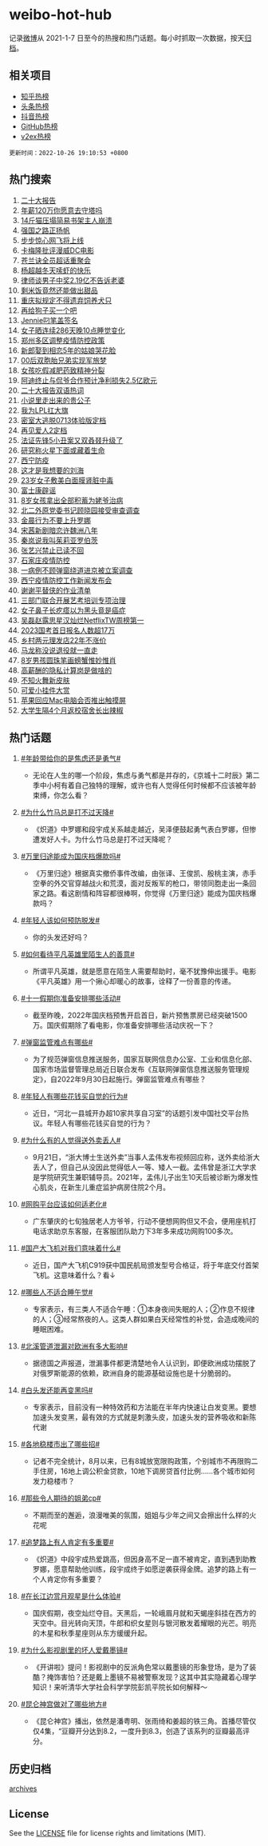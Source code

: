 # weibo-hot-hub

记录[微博](https://www.weibo.com)从 2021-1-7 日至今的热搜和热门话题。每小时抓取一次数据，按天[归档](archives)。

## 相关项目

- [知乎热榜](https://github.com/lonnyzhang423/zhihu-hot-hub)
- [头条热榜](https://github.com/lonnyzhang423/toutiao-hot-hub)
- [抖音热榜](https://github.com/lonnyzhang423/douyin-hot-hub)
- [GitHub热榜](https://github.com/lonnyzhang423/github-hot-hub)
- [v2ex热榜](https://github.com/lonnyzhang423/v2ex-hot-hub)


`更新时间：2022-10-26 19:10:53 +0800`

## 热门搜索

1. [二十大报告](https://m.weibo.cn/search?containerid=100103type%3D1%26t%3D10%26q%3D%23%E4%BA%8C%E5%8D%81%E5%A4%A7%E6%8A%A5%E5%91%8A%23&stream_entry_id=51&isnewpage=1&extparam=seat%3D1%26pos%3D0%26cate%3D10103%26filter_type%3Drealtimehot%26dgr%3D0%26c_type%3D51%26display_time%3D1666782652%26pre_seqid%3D166678233778601471025&luicode=10000011&lfid=106003type%253D25%2526t%253D3%2526disable_hot%253D1%2526filter_type%253Drealtimehot)
1. [年薪120万你愿意去守塔吗](https://m.weibo.cn/search?containerid=100103type%3D1%26t%3D10%26q%3D%23%E5%B9%B4%E8%96%AA120%E4%B8%87%E4%BD%A0%E6%84%BF%E6%84%8F%E5%8E%BB%E5%AE%88%E5%A1%94%E5%90%97%23&stream_entry_id=31&isnewpage=1&extparam=seat%3D1%26realpos%3D1%26lcate%3D5001%26c_type%3D31%26q%3D%2523%25E5%25B9%25B4%25E8%2596%25AA120%25E4%25B8%2587%25E4%25BD%25A0%25E6%2584%25BF%25E6%2584%258F%25E5%258E%25BB%25E5%25AE%2588%25E5%25A1%2594%25E5%2590%2597%2523%26pos%3D0%26cate%3D0%26filter_type%3Drealtimehot%26flag%3D16%26band_rank%3D1%26dgr%3D0%26display_time%3D1666782652%26pre_seqid%3D166678233778601471025&luicode=10000011&lfid=106003type%253D25%2526t%253D3%2526disable_hot%253D1%2526filter_type%253Drealtimehot)
1. [14斤猫压塌简易书架主人崩溃](https://m.weibo.cn/search?containerid=100103type%3D1%26t%3D10%26q%3D%2314%E6%96%A4%E7%8C%AB%E5%8E%8B%E5%A1%8C%E7%AE%80%E6%98%93%E4%B9%A6%E6%9E%B6%E4%B8%BB%E4%BA%BA%E5%B4%A9%E6%BA%83%23&stream_entry_id=31&isnewpage=1&extparam=seat%3D1%26realpos%3D2%26lcate%3D5001%26c_type%3D31%26q%3D%252314%25E6%2596%25A4%25E7%258C%25AB%25E5%258E%258B%25E5%25A1%258C%25E7%25AE%2580%25E6%2598%2593%25E4%25B9%25A6%25E6%259E%25B6%25E4%25B8%25BB%25E4%25BA%25BA%25E5%25B4%25A9%25E6%25BA%2583%2523%26pos%3D1%26cate%3D0%26filter_type%3Drealtimehot%26flag%3D0%26band_rank%3D2%26dgr%3D0%26display_time%3D1666782652%26pre_seqid%3D166678233778601471025&luicode=10000011&lfid=106003type%253D25%2526t%253D3%2526disable_hot%253D1%2526filter_type%253Drealtimehot)
1. [强国之路正扬帆](https://m.weibo.cn/search?containerid=100103type%3D1%26t%3D10%26q%3D%23%E5%BC%BA%E5%9B%BD%E4%B9%8B%E8%B7%AF%E6%AD%A3%E6%89%AC%E5%B8%86%23&stream_entry_id=31&isnewpage=1&extparam=seat%3D1%26realpos%3D3%26lcate%3D5001%26c_type%3D31%26q%3D%2523%25E5%25BC%25BA%25E5%259B%25BD%25E4%25B9%258B%25E8%25B7%25AF%25E6%25AD%25A3%25E6%2589%25AC%25E5%25B8%2586%2523%26pos%3D2%26cate%3D0%26filter_type%3Drealtimehot%26flag%3D1%26band_rank%3D3%26dgr%3D0%26display_time%3D1666782652%26pre_seqid%3D166678233778601471025&luicode=10000011&lfid=106003type%253D25%2526t%253D3%2526disable_hot%253D1%2526filter_type%253Drealtimehot)
1. [步步惊心网飞将上线](https://m.weibo.cn/search?containerid=100103type%3D1%26t%3D10%26q%3D%23%E6%AD%A5%E6%AD%A5%E6%83%8A%E5%BF%83%E7%BD%91%E9%A3%9E%E5%B0%86%E4%B8%8A%E7%BA%BF%23&stream_entry_id=31&isnewpage=1&extparam=seat%3D1%26realpos%3D4%26lcate%3D5001%26c_type%3D31%26q%3D%2523%25E6%25AD%25A5%25E6%25AD%25A5%25E6%2583%258A%25E5%25BF%2583%25E7%25BD%2591%25E9%25A3%259E%25E5%25B0%2586%25E4%25B8%258A%25E7%25BA%25BF%2523%26pos%3D3%26cate%3D0%26filter_type%3Drealtimehot%26flag%3D1%26band_rank%3D4%26dgr%3D0%26display_time%3D1666782652%26pre_seqid%3D166678233778601471025&luicode=10000011&lfid=106003type%253D25%2526t%253D3%2526disable_hot%253D1%2526filter_type%253Drealtimehot)
1. [卡梅隆批评漫威DC电影](https://m.weibo.cn/search?containerid=100103type%3D1%26t%3D10%26q%3D%23%E5%8D%A1%E6%A2%85%E9%9A%86%E6%89%B9%E8%AF%84%E6%BC%AB%E5%A8%81DC%E7%94%B5%E5%BD%B1%23&stream_entry_id=31&isnewpage=1&extparam=seat%3D1%26realpos%3D5%26lcate%3D5001%26c_type%3D31%26q%3D%2523%25E5%258D%25A1%25E6%25A2%2585%25E9%259A%2586%25E6%2589%25B9%25E8%25AF%2584%25E6%25BC%25AB%25E5%25A8%2581DC%25E7%2594%25B5%25E5%25BD%25B1%2523%26pos%3D4%26cate%3D0%26filter_type%3Drealtimehot%26flag%3D1%26band_rank%3D5%26dgr%3D0%26display_time%3D1666782652%26pre_seqid%3D166678233778601471025&luicode=10000011&lfid=106003type%253D25%2526t%253D3%2526disable_hot%253D1%2526filter_type%253Drealtimehot)
1. [苍兰诀全员超话重聚会](https://m.weibo.cn/search?containerid=100103type%3D1%26t%3D10%26q%3D%23%E8%8B%8D%E5%85%B0%E8%AF%80%E5%85%A8%E5%91%98%E8%B6%85%E8%AF%9D%E9%87%8D%E8%81%9A%E4%BC%9A%23&stream_entry_id=31&isnewpage=1&extparam=seat%3D1%26realpos%3D6%26lcate%3D5001%26c_type%3D31%26q%3D%2523%25E8%258B%258D%25E5%2585%25B0%25E8%25AF%2580%25E5%2585%25A8%25E5%2591%2598%25E8%25B6%2585%25E8%25AF%259D%25E9%2587%258D%25E8%2581%259A%25E4%25BC%259A%2523%26pos%3D5%26cate%3D0%26filter_type%3Drealtimehot%26flag%3D1%26band_rank%3D6%26dgr%3D0%26display_time%3D1666782652%26pre_seqid%3D166678233778601471025&luicode=10000011&lfid=106003type%253D25%2526t%253D3%2526disable_hot%253D1%2526filter_type%253Drealtimehot)
1. [杨超越冬天嗦虾的快乐](https://m.weibo.cn/search?containerid=100103type%3D1%26t%3D10%26q%3D%23%E6%9D%A8%E8%B6%85%E8%B6%8A%E5%86%AC%E5%A4%A9%E5%97%A6%E8%99%BE%E7%9A%84%E5%BF%AB%E4%B9%90%23&stream_entry_id=31&isnewpage=1&extparam=seat%3D1%26dgr%3D0%26lcate%3D5001%26c_type%3D31%26q%3D%2523%25E6%259D%25A8%25E8%25B6%2585%25E8%25B6%258A%25E5%2586%25AC%25E5%25A4%25A9%25E5%2597%25A6%25E8%2599%25BE%25E7%259A%2584%25E5%25BF%25AB%25E4%25B9%2590%2523%26pos%3D6%26cate%3D0%26filter_type%3Drealtimehot%26adid%3D169069%26band_rank%3D7%26topic_ad%3D1%26display_time%3D1666782652%26pre_seqid%3D166678233778601471025&luicode=10000011&lfid=106003type%253D25%2526t%253D3%2526disable_hot%253D1%2526filter_type%253Drealtimehot)
1. [律师谈男子中奖2.19亿不告诉老婆](https://m.weibo.cn/search?containerid=100103type%3D1%26t%3D10%26q%3D%23%E5%BE%8B%E5%B8%88%E8%B0%88%E7%94%B7%E5%AD%90%E4%B8%AD%E5%A5%962.19%E4%BA%BF%E4%B8%8D%E5%91%8A%E8%AF%89%E8%80%81%E5%A9%86%23&stream_entry_id=31&isnewpage=1&extparam=seat%3D1%26realpos%3D7%26lcate%3D5001%26c_type%3D31%26q%3D%2523%25E5%25BE%258B%25E5%25B8%2588%25E8%25B0%2588%25E7%2594%25B7%25E5%25AD%2590%25E4%25B8%25AD%25E5%25A5%25962.19%25E4%25BA%25BF%25E4%25B8%258D%25E5%2591%258A%25E8%25AF%2589%25E8%2580%2581%25E5%25A9%2586%2523%26pos%3D7%26cate%3D0%26filter_type%3Drealtimehot%26flag%3D0%26band_rank%3D7%26dgr%3D0%26display_time%3D1666782652%26pre_seqid%3D166678233778601471025&luicode=10000011&lfid=106003type%253D25%2526t%253D3%2526disable_hot%253D1%2526filter_type%253Drealtimehot)
1. [剩米饭竟然还能做出甜品](https://m.weibo.cn/search?containerid=100103type%3D1%26t%3D10%26q%3D%23%E5%89%A9%E7%B1%B3%E9%A5%AD%E7%AB%9F%E7%84%B6%E8%BF%98%E8%83%BD%E5%81%9A%E5%87%BA%E7%94%9C%E5%93%81%23&stream_entry_id=31&isnewpage=1&extparam=seat%3D1%26realpos%3D8%26lcate%3D5001%26c_type%3D31%26q%3D%2523%25E5%2589%25A9%25E7%25B1%25B3%25E9%25A5%25AD%25E7%25AB%259F%25E7%2584%25B6%25E8%25BF%2598%25E8%2583%25BD%25E5%2581%259A%25E5%2587%25BA%25E7%2594%259C%25E5%2593%2581%2523%26pos%3D8%26cate%3D0%26filter_type%3Drealtimehot%26flag%3D0%26band_rank%3D8%26dgr%3D0%26display_time%3D1666782652%26pre_seqid%3D166678233778601471025&luicode=10000011&lfid=106003type%253D25%2526t%253D3%2526disable_hot%253D1%2526filter_type%253Drealtimehot)
1. [重庆拟规定不得遗弃饲养犬只](https://m.weibo.cn/search?containerid=100103type%3D1%26t%3D10%26q%3D%23%E9%87%8D%E5%BA%86%E6%8B%9F%E8%A7%84%E5%AE%9A%E4%B8%8D%E5%BE%97%E9%81%97%E5%BC%83%E9%A5%B2%E5%85%BB%E7%8A%AC%E5%8F%AA%23&stream_entry_id=31&isnewpage=1&extparam=seat%3D1%26realpos%3D9%26lcate%3D5001%26c_type%3D31%26q%3D%2523%25E9%2587%258D%25E5%25BA%2586%25E6%258B%259F%25E8%25A7%2584%25E5%25AE%259A%25E4%25B8%258D%25E5%25BE%2597%25E9%2581%2597%25E5%25BC%2583%25E9%25A5%25B2%25E5%2585%25BB%25E7%258A%25AC%25E5%258F%25AA%2523%26pos%3D9%26cate%3D0%26filter_type%3Drealtimehot%26flag%3D0%26band_rank%3D9%26dgr%3D0%26display_time%3D1666782652%26pre_seqid%3D166678233778601471025&luicode=10000011&lfid=106003type%253D25%2526t%253D3%2526disable_hot%253D1%2526filter_type%253Drealtimehot)
1. [再给狗子买一个吧](https://m.weibo.cn/search?containerid=100103type%3D1%26t%3D10%26q%3D%23%E5%86%8D%E7%BB%99%E7%8B%97%E5%AD%90%E4%B9%B0%E4%B8%80%E4%B8%AA%E5%90%A7%23&stream_entry_id=31&isnewpage=1&extparam=seat%3D1%26realpos%3D10%26lcate%3D5001%26c_type%3D31%26q%3D%2523%25E5%2586%258D%25E7%25BB%2599%25E7%258B%2597%25E5%25AD%2590%25E4%25B9%25B0%25E4%25B8%2580%25E4%25B8%25AA%25E5%2590%25A7%2523%26pos%3D10%26cate%3D0%26filter_type%3Drealtimehot%26flag%3D1%26band_rank%3D10%26dgr%3D0%26display_time%3D1666782652%26pre_seqid%3D166678233778601471025&luicode=10000011&lfid=106003type%253D25%2526t%253D3%2526disable_hot%253D1%2526filter_type%253Drealtimehot)
1. [Jennie叼笔盖签名](https://m.weibo.cn/search?containerid=100103type%3D1%26t%3D10%26q%3D%23Jennie%E5%8F%BC%E7%AC%94%E7%9B%96%E7%AD%BE%E5%90%8D%23&stream_entry_id=31&isnewpage=1&extparam=seat%3D1%26realpos%3D11%26lcate%3D5001%26c_type%3D31%26q%3D%2523Jennie%25E5%258F%25BC%25E7%25AC%2594%25E7%259B%2596%25E7%25AD%25BE%25E5%2590%258D%2523%26pos%3D11%26cate%3D0%26filter_type%3Drealtimehot%26flag%3D1%26band_rank%3D11%26dgr%3D0%26display_time%3D1666782652%26pre_seqid%3D166678233778601471025&luicode=10000011&lfid=106003type%253D25%2526t%253D3%2526disable_hot%253D1%2526filter_type%253Drealtimehot)
1. [女子晒连续286天晚10点睡觉变化](https://m.weibo.cn/search?containerid=100103type%3D1%26t%3D10%26q%3D%23%E5%A5%B3%E5%AD%90%E6%99%92%E8%BF%9E%E7%BB%AD286%E5%A4%A9%E6%99%9A10%E7%82%B9%E7%9D%A1%E8%A7%89%E5%8F%98%E5%8C%96%23&stream_entry_id=31&isnewpage=1&extparam=seat%3D1%26realpos%3D12%26lcate%3D5001%26c_type%3D31%26q%3D%2523%25E5%25A5%25B3%25E5%25AD%2590%25E6%2599%2592%25E8%25BF%259E%25E7%25BB%25AD286%25E5%25A4%25A9%25E6%2599%259A10%25E7%2582%25B9%25E7%259D%25A1%25E8%25A7%2589%25E5%258F%2598%25E5%258C%2596%2523%26pos%3D12%26cate%3D0%26filter_type%3Drealtimehot%26flag%3D1%26band_rank%3D12%26dgr%3D0%26display_time%3D1666782652%26pre_seqid%3D166678233778601471025&luicode=10000011&lfid=106003type%253D25%2526t%253D3%2526disable_hot%253D1%2526filter_type%253Drealtimehot)
1. [郑州多区调整疫情防控政策](https://m.weibo.cn/search?containerid=100103type%3D1%26t%3D10%26q%3D%23%E9%83%91%E5%B7%9E%E5%A4%9A%E5%8C%BA%E8%B0%83%E6%95%B4%E7%96%AB%E6%83%85%E9%98%B2%E6%8E%A7%E6%94%BF%E7%AD%96%23&stream_entry_id=31&isnewpage=1&extparam=seat%3D1%26realpos%3D13%26lcate%3D5001%26c_type%3D31%26q%3D%2523%25E9%2583%2591%25E5%25B7%259E%25E5%25A4%259A%25E5%258C%25BA%25E8%25B0%2583%25E6%2595%25B4%25E7%2596%25AB%25E6%2583%2585%25E9%2598%25B2%25E6%258E%25A7%25E6%2594%25BF%25E7%25AD%2596%2523%26pos%3D13%26cate%3D0%26filter_type%3Drealtimehot%26flag%3D1%26band_rank%3D13%26dgr%3D0%26display_time%3D1666782652%26pre_seqid%3D166678233778601471025&luicode=10000011&lfid=106003type%253D25%2526t%253D3%2526disable_hot%253D1%2526filter_type%253Drealtimehot)
1. [新郎娶到相恋5年的姑娘哭花脸](https://m.weibo.cn/search?containerid=100103type%3D1%26t%3D10%26q%3D%23%E6%96%B0%E9%83%8E%E5%A8%B6%E5%88%B0%E7%9B%B8%E6%81%8B5%E5%B9%B4%E7%9A%84%E5%A7%91%E5%A8%98%E5%93%AD%E8%8A%B1%E8%84%B8%23&stream_entry_id=31&isnewpage=1&extparam=seat%3D1%26realpos%3D14%26lcate%3D5001%26c_type%3D31%26q%3D%2523%25E6%2596%25B0%25E9%2583%258E%25E5%25A8%25B6%25E5%2588%25B0%25E7%259B%25B8%25E6%2581%258B5%25E5%25B9%25B4%25E7%259A%2584%25E5%25A7%2591%25E5%25A8%2598%25E5%2593%25AD%25E8%258A%25B1%25E8%2584%25B8%2523%26pos%3D14%26cate%3D0%26filter_type%3Drealtimehot%26flag%3D0%26band_rank%3D14%26dgr%3D0%26display_time%3D1666782652%26pre_seqid%3D166678233778601471025&luicode=10000011&lfid=106003type%253D25%2526t%253D3%2526disable_hot%253D1%2526filter_type%253Drealtimehot)
1. [00后双胞胎兄弟实现军旅梦](https://m.weibo.cn/search?containerid=100103type%3D1%26t%3D10%26q%3D%2300%E5%90%8E%E5%8F%8C%E8%83%9E%E8%83%8E%E5%85%84%E5%BC%9F%E5%AE%9E%E7%8E%B0%E5%86%9B%E6%97%85%E6%A2%A6%23&stream_entry_id=31&isnewpage=1&extparam=seat%3D1%26realpos%3D15%26lcate%3D5001%26c_type%3D31%26q%3D%252300%25E5%2590%258E%25E5%258F%258C%25E8%2583%259E%25E8%2583%258E%25E5%2585%2584%25E5%25BC%259F%25E5%25AE%259E%25E7%258E%25B0%25E5%2586%259B%25E6%2597%2585%25E6%25A2%25A6%2523%26pos%3D15%26cate%3D0%26filter_type%3Drealtimehot%26adid%3D169160%26flag%3D0%26band_rank%3D15%26dgr%3D0%26display_time%3D1666782652%26pre_seqid%3D166678233778601471025&luicode=10000011&lfid=106003type%253D25%2526t%253D3%2526disable_hot%253D1%2526filter_type%253Drealtimehot)
1. [女孩吃假减肥药致精神分裂](https://m.weibo.cn/search?containerid=100103type%3D1%26t%3D10%26q%3D%23%E5%A5%B3%E5%AD%A9%E5%90%83%E5%81%87%E5%87%8F%E8%82%A5%E8%8D%AF%E8%87%B4%E7%B2%BE%E7%A5%9E%E5%88%86%E8%A3%82%23&stream_entry_id=31&isnewpage=1&extparam=seat%3D1%26realpos%3D16%26lcate%3D5001%26c_type%3D31%26q%3D%2523%25E5%25A5%25B3%25E5%25AD%25A9%25E5%2590%2583%25E5%2581%2587%25E5%2587%258F%25E8%2582%25A5%25E8%258D%25AF%25E8%2587%25B4%25E7%25B2%25BE%25E7%25A5%259E%25E5%2588%2586%25E8%25A3%2582%2523%26pos%3D16%26cate%3D0%26filter_type%3Drealtimehot%26flag%3D0%26band_rank%3D16%26dgr%3D0%26display_time%3D1666782652%26pre_seqid%3D166678233778601471025&luicode=10000011&lfid=106003type%253D25%2526t%253D3%2526disable_hot%253D1%2526filter_type%253Drealtimehot)
1. [阿迪终止与侃爷合作预计净利损失2.5亿欧元](https://m.weibo.cn/search?containerid=100103type%3D1%26t%3D10%26q%3D%23%E9%98%BF%E8%BF%AA%E7%BB%88%E6%AD%A2%E4%B8%8E%E4%BE%83%E7%88%B7%E5%90%88%E4%BD%9C%E9%A2%84%E8%AE%A1%E5%87%80%E5%88%A9%E6%8D%9F%E5%A4%B12.5%E4%BA%BF%E6%AC%A7%E5%85%83%23&stream_entry_id=31&isnewpage=1&extparam=seat%3D1%26realpos%3D17%26lcate%3D5001%26c_type%3D31%26q%3D%2523%25E9%2598%25BF%25E8%25BF%25AA%25E7%25BB%2588%25E6%25AD%25A2%25E4%25B8%258E%25E4%25BE%2583%25E7%2588%25B7%25E5%2590%2588%25E4%25BD%259C%25E9%25A2%2584%25E8%25AE%25A1%25E5%2587%2580%25E5%2588%25A9%25E6%258D%259F%25E5%25A4%25B12.5%25E4%25BA%25BF%25E6%25AC%25A7%25E5%2585%2583%2523%26pos%3D17%26cate%3D0%26filter_type%3Drealtimehot%26flag%3D1%26band_rank%3D17%26dgr%3D0%26display_time%3D1666782652%26pre_seqid%3D166678233778601471025&luicode=10000011&lfid=106003type%253D25%2526t%253D3%2526disable_hot%253D1%2526filter_type%253Drealtimehot)
1. [二十大报告双语热词](https://m.weibo.cn/search?containerid=100103type%3D1%26t%3D10%26q%3D%23%E4%BA%8C%E5%8D%81%E5%A4%A7%E6%8A%A5%E5%91%8A%E5%8F%8C%E8%AF%AD%E7%83%AD%E8%AF%8D%23&stream_entry_id=31&isnewpage=1&extparam=seat%3D1%26realpos%3D18%26lcate%3D5001%26c_type%3D31%26q%3D%2523%25E4%25BA%258C%25E5%258D%2581%25E5%25A4%25A7%25E6%258A%25A5%25E5%2591%258A%25E5%258F%258C%25E8%25AF%25AD%25E7%2583%25AD%25E8%25AF%258D%2523%26pos%3D18%26cate%3D0%26filter_type%3Drealtimehot%26flag%3D0%26band_rank%3D18%26dgr%3D0%26display_time%3D1666782652%26pre_seqid%3D166678233778601471025&luicode=10000011&lfid=106003type%253D25%2526t%253D3%2526disable_hot%253D1%2526filter_type%253Drealtimehot)
1. [小说里走出来的贵公子](https://m.weibo.cn/search?containerid=100103type%3D1%26t%3D10%26q%3D%23%E5%B0%8F%E8%AF%B4%E9%87%8C%E8%B5%B0%E5%87%BA%E6%9D%A5%E7%9A%84%E8%B4%B5%E5%85%AC%E5%AD%90%23&stream_entry_id=31&isnewpage=1&extparam=seat%3D1%26realpos%3D19%26lcate%3D5001%26c_type%3D31%26q%3D%2523%25E5%25B0%258F%25E8%25AF%25B4%25E9%2587%258C%25E8%25B5%25B0%25E5%2587%25BA%25E6%259D%25A5%25E7%259A%2584%25E8%25B4%25B5%25E5%2585%25AC%25E5%25AD%2590%2523%26pos%3D19%26cate%3D0%26filter_type%3Drealtimehot%26flag%3D0%26band_rank%3D19%26dgr%3D0%26display_time%3D1666782652%26pre_seqid%3D166678233778601471025&luicode=10000011&lfid=106003type%253D25%2526t%253D3%2526disable_hot%253D1%2526filter_type%253Drealtimehot)
1. [我为LPL扛大旗](https://m.weibo.cn/search?containerid=100103type%3D1%26t%3D10%26q%3D%23%E6%88%91%E4%B8%BALPL%E6%89%9B%E5%A4%A7%E6%97%97%23&stream_entry_id=31&isnewpage=1&extparam=seat%3D1%26realpos%3D20%26lcate%3D5001%26c_type%3D31%26q%3D%2523%25E6%2588%2591%25E4%25B8%25BALPL%25E6%2589%259B%25E5%25A4%25A7%25E6%2597%2597%2523%26pos%3D20%26cate%3D0%26filter_type%3Drealtimehot%26flag%3D0%26band_rank%3D20%26dgr%3D0%26display_time%3D1666782652%26pre_seqid%3D166678233778601471025&luicode=10000011&lfid=106003type%253D25%2526t%253D3%2526disable_hot%253D1%2526filter_type%253Drealtimehot)
1. [密室大逃脱0713体验版定档](https://m.weibo.cn/search?containerid=100103type%3D1%26t%3D10%26q%3D%23%E5%AF%86%E5%AE%A4%E5%A4%A7%E9%80%83%E8%84%B10713%E4%BD%93%E9%AA%8C%E7%89%88%E5%AE%9A%E6%A1%A3%23&stream_entry_id=31&isnewpage=1&extparam=seat%3D1%26realpos%3D21%26lcate%3D5001%26c_type%3D31%26q%3D%2523%25E5%25AF%2586%25E5%25AE%25A4%25E5%25A4%25A7%25E9%2580%2583%25E8%2584%25B10713%25E4%25BD%2593%25E9%25AA%258C%25E7%2589%2588%25E5%25AE%259A%25E6%25A1%25A3%2523%26pos%3D21%26cate%3D0%26filter_type%3Drealtimehot%26flag%3D0%26band_rank%3D21%26dgr%3D0%26display_time%3D1666782652%26pre_seqid%3D166678233778601471025&luicode=10000011&lfid=106003type%253D25%2526t%253D3%2526disable_hot%253D1%2526filter_type%253Drealtimehot)
1. [再见爱人2定档](https://m.weibo.cn/search?containerid=100103type%3D1%26t%3D10%26q%3D%23%E5%86%8D%E8%A7%81%E7%88%B1%E4%BA%BA2%E5%AE%9A%E6%A1%A3%23&stream_entry_id=31&isnewpage=1&extparam=seat%3D1%26realpos%3D22%26lcate%3D5001%26c_type%3D31%26q%3D%2523%25E5%2586%258D%25E8%25A7%2581%25E7%2588%25B1%25E4%25BA%25BA2%25E5%25AE%259A%25E6%25A1%25A3%2523%26pos%3D22%26cate%3D0%26filter_type%3Drealtimehot%26flag%3D1%26band_rank%3D22%26dgr%3D0%26display_time%3D1666782652%26pre_seqid%3D166678233778601471025&luicode=10000011&lfid=106003type%253D25%2526t%253D3%2526disable_hot%253D1%2526filter_type%253Drealtimehot)
1. [法证先锋5小丑案又双叒叕升级了](https://m.weibo.cn/search?containerid=100103type%3D1%26t%3D10%26q%3D%23%E6%B3%95%E8%AF%81%E5%85%88%E9%94%8B5%E5%B0%8F%E4%B8%91%E6%A1%88%E5%8F%88%E5%8F%8C%E5%8F%92%E5%8F%95%E5%8D%87%E7%BA%A7%E4%BA%86%23&stream_entry_id=31&isnewpage=1&extparam=seat%3D1%26realpos%3D23%26lcate%3D5001%26c_type%3D31%26q%3D%2523%25E6%25B3%2595%25E8%25AF%2581%25E5%2585%2588%25E9%2594%258B5%25E5%25B0%258F%25E4%25B8%2591%25E6%25A1%2588%25E5%258F%2588%25E5%258F%258C%25E5%258F%2592%25E5%258F%2595%25E5%258D%2587%25E7%25BA%25A7%25E4%25BA%2586%2523%26pos%3D23%26cate%3D0%26filter_type%3Drealtimehot%26flag%3D0%26band_rank%3D23%26dgr%3D0%26display_time%3D1666782652%26pre_seqid%3D166678233778601471025&luicode=10000011&lfid=106003type%253D25%2526t%253D3%2526disable_hot%253D1%2526filter_type%253Drealtimehot)
1. [研究称火星下面或藏着生命](https://m.weibo.cn/search?containerid=100103type%3D1%26t%3D10%26q%3D%23%E7%A0%94%E7%A9%B6%E7%A7%B0%E7%81%AB%E6%98%9F%E4%B8%8B%E9%9D%A2%E6%88%96%E8%97%8F%E7%9D%80%E7%94%9F%E5%91%BD%23&stream_entry_id=31&isnewpage=1&extparam=seat%3D1%26realpos%3D24%26lcate%3D5001%26c_type%3D31%26q%3D%2523%25E7%25A0%2594%25E7%25A9%25B6%25E7%25A7%25B0%25E7%2581%25AB%25E6%2598%259F%25E4%25B8%258B%25E9%259D%25A2%25E6%2588%2596%25E8%2597%258F%25E7%259D%2580%25E7%2594%259F%25E5%2591%25BD%2523%26pos%3D24%26cate%3D0%26filter_type%3Drealtimehot%26flag%3D1%26band_rank%3D24%26dgr%3D0%26display_time%3D1666782652%26pre_seqid%3D166678233778601471025&luicode=10000011&lfid=106003type%253D25%2526t%253D3%2526disable_hot%253D1%2526filter_type%253Drealtimehot)
1. [西宁防疫](https://m.weibo.cn/search?containerid=100103type%3D1%26t%3D10%26q%3D%23%E8%A5%BF%E5%AE%81%E9%98%B2%E7%96%AB%23&stream_entry_id=31&isnewpage=1&extparam=seat%3D1%26realpos%3D25%26lcate%3D5001%26c_type%3D31%26q%3D%2523%25E8%25A5%25BF%25E5%25AE%2581%25E9%2598%25B2%25E7%2596%25AB%2523%26pos%3D25%26cate%3D0%26filter_type%3Drealtimehot%26flag%3D0%26band_rank%3D25%26dgr%3D0%26display_time%3D1666782652%26pre_seqid%3D166678233778601471025&luicode=10000011&lfid=106003type%253D25%2526t%253D3%2526disable_hot%253D1%2526filter_type%253Drealtimehot)
1. [这才是我想要的刘海](https://m.weibo.cn/search?containerid=100103type%3D1%26t%3D10%26q%3D%23%E8%BF%99%E6%89%8D%E6%98%AF%E6%88%91%E6%83%B3%E8%A6%81%E7%9A%84%E5%88%98%E6%B5%B7%23&stream_entry_id=31&isnewpage=1&extparam=seat%3D1%26realpos%3D26%26lcate%3D5001%26c_type%3D31%26q%3D%2523%25E8%25BF%2599%25E6%2589%258D%25E6%2598%25AF%25E6%2588%2591%25E6%2583%25B3%25E8%25A6%2581%25E7%259A%2584%25E5%2588%2598%25E6%25B5%25B7%2523%26pos%3D26%26cate%3D0%26filter_type%3Drealtimehot%26flag%3D0%26band_rank%3D26%26dgr%3D0%26display_time%3D1666782652%26pre_seqid%3D166678233778601471025&luicode=10000011&lfid=106003type%253D25%2526t%253D3%2526disable_hot%253D1%2526filter_type%253Drealtimehot)
1. [23岁女子敷美白面膜肾脏中毒](https://m.weibo.cn/search?containerid=100103type%3D1%26t%3D10%26q%3D%2323%E5%B2%81%E5%A5%B3%E5%AD%90%E6%95%B7%E7%BE%8E%E7%99%BD%E9%9D%A2%E8%86%9C%E8%82%BE%E8%84%8F%E4%B8%AD%E6%AF%92%23&stream_entry_id=31&isnewpage=1&extparam=seat%3D1%26realpos%3D27%26lcate%3D5001%26c_type%3D31%26q%3D%252323%25E5%25B2%2581%25E5%25A5%25B3%25E5%25AD%2590%25E6%2595%25B7%25E7%25BE%258E%25E7%2599%25BD%25E9%259D%25A2%25E8%2586%259C%25E8%2582%25BE%25E8%2584%258F%25E4%25B8%25AD%25E6%25AF%2592%2523%26pos%3D27%26cate%3D0%26filter_type%3Drealtimehot%26flag%3D0%26band_rank%3D27%26dgr%3D0%26display_time%3D1666782652%26pre_seqid%3D166678233778601471025&luicode=10000011&lfid=106003type%253D25%2526t%253D3%2526disable_hot%253D1%2526filter_type%253Drealtimehot)
1. [富士康辟谣](https://m.weibo.cn/search?containerid=100103type%3D1%26t%3D10%26q%3D%23%E5%AF%8C%E5%A3%AB%E5%BA%B7%E8%BE%9F%E8%B0%A3%23&stream_entry_id=31&isnewpage=1&extparam=seat%3D1%26realpos%3D28%26lcate%3D5001%26c_type%3D31%26q%3D%2523%25E5%25AF%258C%25E5%25A3%25AB%25E5%25BA%25B7%25E8%25BE%259F%25E8%25B0%25A3%2523%26pos%3D28%26cate%3D0%26filter_type%3Drealtimehot%26flag%3D0%26band_rank%3D28%26dgr%3D0%26display_time%3D1666782652%26pre_seqid%3D166678233778601471025&luicode=10000011&lfid=106003type%253D25%2526t%253D3%2526disable_hot%253D1%2526filter_type%253Drealtimehot)
1. [8岁女孩拿出全部积蓄为姥爷治病](https://m.weibo.cn/search?containerid=100103type%3D1%26t%3D10%26q%3D%238%E5%B2%81%E5%A5%B3%E5%AD%A9%E6%8B%BF%E5%87%BA%E5%85%A8%E9%83%A8%E7%A7%AF%E8%93%84%E4%B8%BA%E5%A7%A5%E7%88%B7%E6%B2%BB%E7%97%85%23&stream_entry_id=31&isnewpage=1&extparam=seat%3D1%26realpos%3D29%26lcate%3D5001%26c_type%3D31%26q%3D%25238%25E5%25B2%2581%25E5%25A5%25B3%25E5%25AD%25A9%25E6%258B%25BF%25E5%2587%25BA%25E5%2585%25A8%25E9%2583%25A8%25E7%25A7%25AF%25E8%2593%2584%25E4%25B8%25BA%25E5%25A7%25A5%25E7%2588%25B7%25E6%25B2%25BB%25E7%2597%2585%2523%26pos%3D29%26cate%3D0%26filter_type%3Drealtimehot%26flag%3D0%26band_rank%3D29%26dgr%3D0%26display_time%3D1666782652%26pre_seqid%3D166678233778601471025&luicode=10000011&lfid=106003type%253D25%2526t%253D3%2526disable_hot%253D1%2526filter_type%253Drealtimehot)
1. [北二外原党委书记顾晓园接受审查调查](https://m.weibo.cn/search?containerid=100103type%3D1%26t%3D10%26q%3D%23%E5%8C%97%E4%BA%8C%E5%A4%96%E5%8E%9F%E5%85%9A%E5%A7%94%E4%B9%A6%E8%AE%B0%E9%A1%BE%E6%99%93%E5%9B%AD%E6%8E%A5%E5%8F%97%E5%AE%A1%E6%9F%A5%E8%B0%83%E6%9F%A5%23&stream_entry_id=31&isnewpage=1&extparam=seat%3D1%26realpos%3D30%26lcate%3D5001%26c_type%3D31%26q%3D%2523%25E5%258C%2597%25E4%25BA%258C%25E5%25A4%2596%25E5%258E%259F%25E5%2585%259A%25E5%25A7%2594%25E4%25B9%25A6%25E8%25AE%25B0%25E9%25A1%25BE%25E6%2599%2593%25E5%259B%25AD%25E6%258E%25A5%25E5%258F%2597%25E5%25AE%25A1%25E6%259F%25A5%25E8%25B0%2583%25E6%259F%25A5%2523%26pos%3D30%26cate%3D0%26filter_type%3Drealtimehot%26flag%3D0%26band_rank%3D30%26dgr%3D0%26display_time%3D1666782652%26pre_seqid%3D166678233778601471025&luicode=10000011&lfid=106003type%253D25%2526t%253D3%2526disable_hot%253D1%2526filter_type%253Drealtimehot)
1. [金晨行为不要上升罗娜](https://m.weibo.cn/search?containerid=100103type%3D1%26t%3D10%26q%3D%23%E9%87%91%E6%99%A8%E8%A1%8C%E4%B8%BA%E4%B8%8D%E8%A6%81%E4%B8%8A%E5%8D%87%E7%BD%97%E5%A8%9C%23&stream_entry_id=31&isnewpage=1&extparam=seat%3D1%26realpos%3D31%26lcate%3D5001%26c_type%3D31%26q%3D%2523%25E9%2587%2591%25E6%2599%25A8%25E8%25A1%258C%25E4%25B8%25BA%25E4%25B8%258D%25E8%25A6%2581%25E4%25B8%258A%25E5%258D%2587%25E7%25BD%2597%25E5%25A8%259C%2523%26pos%3D31%26cate%3D0%26filter_type%3Drealtimehot%26flag%3D1%26band_rank%3D31%26dgr%3D0%26display_time%3D1666782652%26pre_seqid%3D166678233778601471025&luicode=10000011&lfid=106003type%253D25%2526t%253D3%2526disable_hot%253D1%2526filter_type%253Drealtimehot)
1. [宋茜新剧暗恋许魏洲八年](https://m.weibo.cn/search?containerid=100103type%3D1%26t%3D10%26q%3D%23%E5%AE%8B%E8%8C%9C%E6%96%B0%E5%89%A7%E6%9A%97%E6%81%8B%E8%AE%B8%E9%AD%8F%E6%B4%B2%E5%85%AB%E5%B9%B4%23&stream_entry_id=31&isnewpage=1&extparam=seat%3D1%26realpos%3D32%26lcate%3D5001%26c_type%3D31%26q%3D%2523%25E5%25AE%258B%25E8%258C%259C%25E6%2596%25B0%25E5%2589%25A7%25E6%259A%2597%25E6%2581%258B%25E8%25AE%25B8%25E9%25AD%258F%25E6%25B4%25B2%25E5%2585%25AB%25E5%25B9%25B4%2523%26pos%3D32%26cate%3D0%26filter_type%3Drealtimehot%26flag%3D1%26band_rank%3D32%26dgr%3D0%26display_time%3D1666782652%26pre_seqid%3D166678233778601471025&luicode=10000011&lfid=106003type%253D25%2526t%253D3%2526disable_hot%253D1%2526filter_type%253Drealtimehot)
1. [秦岚说我叫茱莉亚罗伯茨](https://m.weibo.cn/search?containerid=100103type%3D1%26t%3D10%26q%3D%23%E7%A7%A6%E5%B2%9A%E8%AF%B4%E6%88%91%E5%8F%AB%E8%8C%B1%E8%8E%89%E4%BA%9A%E7%BD%97%E4%BC%AF%E8%8C%A8%23&stream_entry_id=31&isnewpage=1&extparam=seat%3D1%26realpos%3D33%26lcate%3D5001%26c_type%3D31%26q%3D%2523%25E7%25A7%25A6%25E5%25B2%259A%25E8%25AF%25B4%25E6%2588%2591%25E5%258F%25AB%25E8%258C%25B1%25E8%258E%2589%25E4%25BA%259A%25E7%25BD%2597%25E4%25BC%25AF%25E8%258C%25A8%2523%26pos%3D33%26cate%3D0%26filter_type%3Drealtimehot%26flag%3D1%26band_rank%3D33%26dgr%3D0%26display_time%3D1666782652%26pre_seqid%3D166678233778601471025&luicode=10000011&lfid=106003type%253D25%2526t%253D3%2526disable_hot%253D1%2526filter_type%253Drealtimehot)
1. [张艺兴禁止已读不回](https://m.weibo.cn/search?containerid=100103type%3D1%26t%3D10%26q%3D%23%E5%BC%A0%E8%89%BA%E5%85%B4%E7%A6%81%E6%AD%A2%E5%B7%B2%E8%AF%BB%E4%B8%8D%E5%9B%9E%23&stream_entry_id=31&isnewpage=1&extparam=seat%3D1%26realpos%3D34%26lcate%3D5001%26c_type%3D31%26q%3D%2523%25E5%25BC%25A0%25E8%2589%25BA%25E5%2585%25B4%25E7%25A6%2581%25E6%25AD%25A2%25E5%25B7%25B2%25E8%25AF%25BB%25E4%25B8%258D%25E5%259B%259E%2523%26pos%3D34%26cate%3D0%26filter_type%3Drealtimehot%26flag%3D0%26band_rank%3D34%26dgr%3D0%26display_time%3D1666782652%26pre_seqid%3D166678233778601471025&luicode=10000011&lfid=106003type%253D25%2526t%253D3%2526disable_hot%253D1%2526filter_type%253Drealtimehot)
1. [石家庄疫情防控](https://m.weibo.cn/search?containerid=100103type%3D1%26t%3D10%26q%3D%23%E7%9F%B3%E5%AE%B6%E5%BA%84%E7%96%AB%E6%83%85%E9%98%B2%E6%8E%A7%23&stream_entry_id=31&isnewpage=1&extparam=seat%3D1%26realpos%3D35%26lcate%3D5001%26c_type%3D31%26q%3D%2523%25E7%259F%25B3%25E5%25AE%25B6%25E5%25BA%2584%25E7%2596%25AB%25E6%2583%2585%25E9%2598%25B2%25E6%258E%25A7%2523%26pos%3D35%26cate%3D0%26filter_type%3Drealtimehot%26flag%3D0%26band_rank%3D35%26dgr%3D0%26display_time%3D1666782652%26pre_seqid%3D166678233778601471025&luicode=10000011&lfid=106003type%253D25%2526t%253D3%2526disable_hot%253D1%2526filter_type%253Drealtimehot)
1. [一病例不顾弹窗绕道进京被立案调查](https://m.weibo.cn/search?containerid=100103type%3D1%26t%3D10%26q%3D%23%E4%B8%80%E7%97%85%E4%BE%8B%E4%B8%8D%E9%A1%BE%E5%BC%B9%E7%AA%97%E7%BB%95%E9%81%93%E8%BF%9B%E4%BA%AC%E8%A2%AB%E7%AB%8B%E6%A1%88%E8%B0%83%E6%9F%A5%23&stream_entry_id=31&isnewpage=1&extparam=seat%3D1%26realpos%3D36%26lcate%3D5001%26c_type%3D31%26q%3D%2523%25E4%25B8%2580%25E7%2597%2585%25E4%25BE%258B%25E4%25B8%258D%25E9%25A1%25BE%25E5%25BC%25B9%25E7%25AA%2597%25E7%25BB%2595%25E9%2581%2593%25E8%25BF%259B%25E4%25BA%25AC%25E8%25A2%25AB%25E7%25AB%258B%25E6%25A1%2588%25E8%25B0%2583%25E6%259F%25A5%2523%26pos%3D36%26cate%3D0%26filter_type%3Drealtimehot%26flag%3D0%26band_rank%3D36%26dgr%3D0%26display_time%3D1666782652%26pre_seqid%3D166678233778601471025&luicode=10000011&lfid=106003type%253D25%2526t%253D3%2526disable_hot%253D1%2526filter_type%253Drealtimehot)
1. [西宁疫情防控工作新闻发布会](https://m.weibo.cn/search?containerid=100103type%3D1%26t%3D10%26q%3D%23%E8%A5%BF%E5%AE%81%E7%96%AB%E6%83%85%E9%98%B2%E6%8E%A7%E5%B7%A5%E4%BD%9C%E6%96%B0%E9%97%BB%E5%8F%91%E5%B8%83%E4%BC%9A%23&stream_entry_id=31&isnewpage=1&extparam=seat%3D1%26realpos%3D37%26lcate%3D5001%26c_type%3D31%26q%3D%2523%25E8%25A5%25BF%25E5%25AE%2581%25E7%2596%25AB%25E6%2583%2585%25E9%2598%25B2%25E6%258E%25A7%25E5%25B7%25A5%25E4%25BD%259C%25E6%2596%25B0%25E9%2597%25BB%25E5%258F%2591%25E5%25B8%2583%25E4%25BC%259A%2523%26pos%3D37%26cate%3D0%26filter_type%3Drealtimehot%26flag%3D1%26band_rank%3D37%26dgr%3D0%26display_time%3D1666782652%26pre_seqid%3D166678233778601471025&luicode=10000011&lfid=106003type%253D25%2526t%253D3%2526disable_hot%253D1%2526filter_type%253Drealtimehot)
1. [谢谢平替侠的作业清单](https://m.weibo.cn/search?containerid=100103type%3D1%26t%3D10%26q%3D%23%E8%B0%A2%E8%B0%A2%E5%B9%B3%E6%9B%BF%E4%BE%A0%E7%9A%84%E4%BD%9C%E4%B8%9A%E6%B8%85%E5%8D%95%23&stream_entry_id=31&isnewpage=1&extparam=seat%3D1%26realpos%3D38%26lcate%3D5001%26c_type%3D31%26q%3D%2523%25E8%25B0%25A2%25E8%25B0%25A2%25E5%25B9%25B3%25E6%259B%25BF%25E4%25BE%25A0%25E7%259A%2584%25E4%25BD%259C%25E4%25B8%259A%25E6%25B8%2585%25E5%258D%2595%2523%26pos%3D38%26cate%3D0%26filter_type%3Drealtimehot%26flag%3D1%26band_rank%3D38%26dgr%3D0%26display_time%3D1666782652%26pre_seqid%3D166678233778601471025&luicode=10000011&lfid=106003type%253D25%2526t%253D3%2526disable_hot%253D1%2526filter_type%253Drealtimehot)
1. [三部门联合开展艺考培训专项治理](https://m.weibo.cn/search?containerid=100103type%3D1%26t%3D10%26q%3D%23%E4%B8%89%E9%83%A8%E9%97%A8%E8%81%94%E5%90%88%E5%BC%80%E5%B1%95%E8%89%BA%E8%80%83%E5%9F%B9%E8%AE%AD%E4%B8%93%E9%A1%B9%E6%B2%BB%E7%90%86%23&stream_entry_id=31&isnewpage=1&extparam=seat%3D1%26realpos%3D39%26lcate%3D5001%26c_type%3D31%26q%3D%2523%25E4%25B8%2589%25E9%2583%25A8%25E9%2597%25A8%25E8%2581%2594%25E5%2590%2588%25E5%25BC%2580%25E5%25B1%2595%25E8%2589%25BA%25E8%2580%2583%25E5%259F%25B9%25E8%25AE%25AD%25E4%25B8%2593%25E9%25A1%25B9%25E6%25B2%25BB%25E7%2590%2586%2523%26pos%3D39%26cate%3D0%26filter_type%3Drealtimehot%26flag%3D1%26band_rank%3D39%26dgr%3D0%26display_time%3D1666782652%26pre_seqid%3D166678233778601471025&luicode=10000011&lfid=106003type%253D25%2526t%253D3%2526disable_hot%253D1%2526filter_type%253Drealtimehot)
1. [女子鼻子长疙瘩以为黑头竟是癌症](https://m.weibo.cn/search?containerid=100103type%3D1%26t%3D10%26q%3D%23%E5%A5%B3%E5%AD%90%E9%BC%BB%E5%AD%90%E9%95%BF%E7%96%99%E7%98%A9%E4%BB%A5%E4%B8%BA%E9%BB%91%E5%A4%B4%E7%AB%9F%E6%98%AF%E7%99%8C%E7%97%87%23&stream_entry_id=31&isnewpage=1&extparam=seat%3D1%26realpos%3D40%26lcate%3D5001%26c_type%3D31%26q%3D%2523%25E5%25A5%25B3%25E5%25AD%2590%25E9%25BC%25BB%25E5%25AD%2590%25E9%2595%25BF%25E7%2596%2599%25E7%2598%25A9%25E4%25BB%25A5%25E4%25B8%25BA%25E9%25BB%2591%25E5%25A4%25B4%25E7%25AB%259F%25E6%2598%25AF%25E7%2599%258C%25E7%2597%2587%2523%26pos%3D40%26cate%3D0%26filter_type%3Drealtimehot%26flag%3D0%26band_rank%3D40%26dgr%3D0%26display_time%3D1666782652%26pre_seqid%3D166678233778601471025&luicode=10000011&lfid=106003type%253D25%2526t%253D3%2526disable_hot%253D1%2526filter_type%253Drealtimehot)
1. [吴磊赵露思星汉灿烂NetflixTW周榜第一](https://m.weibo.cn/search?containerid=100103type%3D1%26t%3D10%26q%3D%23%E5%90%B4%E7%A3%8A%E8%B5%B5%E9%9C%B2%E6%80%9D%E6%98%9F%E6%B1%89%E7%81%BF%E7%83%82NetflixTW%E5%91%A8%E6%A6%9C%E7%AC%AC%E4%B8%80%23&stream_entry_id=31&isnewpage=1&extparam=seat%3D1%26realpos%3D41%26lcate%3D5001%26c_type%3D31%26q%3D%2523%25E5%2590%25B4%25E7%25A3%258A%25E8%25B5%25B5%25E9%259C%25B2%25E6%2580%259D%25E6%2598%259F%25E6%25B1%2589%25E7%2581%25BF%25E7%2583%2582NetflixTW%25E5%2591%25A8%25E6%25A6%259C%25E7%25AC%25AC%25E4%25B8%2580%2523%26pos%3D41%26cate%3D0%26filter_type%3Drealtimehot%26flag%3D0%26band_rank%3D41%26dgr%3D0%26display_time%3D1666782652%26pre_seqid%3D166678233778601471025&luicode=10000011&lfid=106003type%253D25%2526t%253D3%2526disable_hot%253D1%2526filter_type%253Drealtimehot)
1. [2023国考首日报名人数超17万](https://m.weibo.cn/search?containerid=100103type%3D1%26t%3D10%26q%3D%232023%E5%9B%BD%E8%80%83%E9%A6%96%E6%97%A5%E6%8A%A5%E5%90%8D%E4%BA%BA%E6%95%B0%E8%B6%8517%E4%B8%87%23&stream_entry_id=31&isnewpage=1&extparam=seat%3D1%26realpos%3D42%26lcate%3D5001%26c_type%3D31%26q%3D%25232023%25E5%259B%25BD%25E8%2580%2583%25E9%25A6%2596%25E6%2597%25A5%25E6%258A%25A5%25E5%2590%258D%25E4%25BA%25BA%25E6%2595%25B0%25E8%25B6%258517%25E4%25B8%2587%2523%26pos%3D42%26cate%3D0%26filter_type%3Drealtimehot%26flag%3D0%26band_rank%3D42%26dgr%3D0%26display_time%3D1666782652%26pre_seqid%3D166678233778601471025&luicode=10000011&lfid=106003type%253D25%2526t%253D3%2526disable_hot%253D1%2526filter_type%253Drealtimehot)
1. [乡村两元理发店22年不涨价](https://m.weibo.cn/search?containerid=100103type%3D1%26t%3D10%26q%3D%23%E4%B9%A1%E6%9D%91%E4%B8%A4%E5%85%83%E7%90%86%E5%8F%91%E5%BA%9722%E5%B9%B4%E4%B8%8D%E6%B6%A8%E4%BB%B7%23&stream_entry_id=31&isnewpage=1&extparam=seat%3D1%26realpos%3D43%26lcate%3D5001%26c_type%3D31%26q%3D%2523%25E4%25B9%25A1%25E6%259D%2591%25E4%25B8%25A4%25E5%2585%2583%25E7%2590%2586%25E5%258F%2591%25E5%25BA%259722%25E5%25B9%25B4%25E4%25B8%258D%25E6%25B6%25A8%25E4%25BB%25B7%2523%26pos%3D43%26cate%3D0%26filter_type%3Drealtimehot%26flag%3D0%26band_rank%3D43%26dgr%3D0%26display_time%3D1666782652%26pre_seqid%3D166678233778601471025&luicode=10000011&lfid=106003type%253D25%2526t%253D3%2526disable_hot%253D1%2526filter_type%253Drealtimehot)
1. [马龙称没说退役就一直走](https://m.weibo.cn/search?containerid=100103type%3D1%26t%3D10%26q%3D%23%E9%A9%AC%E9%BE%99%E7%A7%B0%E6%B2%A1%E8%AF%B4%E9%80%80%E5%BD%B9%E5%B0%B1%E4%B8%80%E7%9B%B4%E8%B5%B0%23&stream_entry_id=31&isnewpage=1&extparam=seat%3D1%26realpos%3D44%26lcate%3D5001%26c_type%3D31%26q%3D%2523%25E9%25A9%25AC%25E9%25BE%2599%25E7%25A7%25B0%25E6%25B2%25A1%25E8%25AF%25B4%25E9%2580%2580%25E5%25BD%25B9%25E5%25B0%25B1%25E4%25B8%2580%25E7%259B%25B4%25E8%25B5%25B0%2523%26pos%3D44%26cate%3D0%26filter_type%3Drealtimehot%26flag%3D0%26band_rank%3D44%26dgr%3D0%26display_time%3D1666782652%26pre_seqid%3D166678233778601471025&luicode=10000011&lfid=106003type%253D25%2526t%253D3%2526disable_hot%253D1%2526filter_type%253Drealtimehot)
1. [8岁男孩圆珠笔画螃蟹惟妙惟肖](https://m.weibo.cn/search?containerid=100103type%3D1%26t%3D10%26q%3D%238%E5%B2%81%E7%94%B7%E5%AD%A9%E5%9C%86%E7%8F%A0%E7%AC%94%E7%94%BB%E8%9E%83%E8%9F%B9%E6%83%9F%E5%A6%99%E6%83%9F%E8%82%96%23&stream_entry_id=31&isnewpage=1&extparam=seat%3D1%26realpos%3D45%26lcate%3D5001%26c_type%3D31%26q%3D%25238%25E5%25B2%2581%25E7%2594%25B7%25E5%25AD%25A9%25E5%259C%2586%25E7%258F%25A0%25E7%25AC%2594%25E7%2594%25BB%25E8%259E%2583%25E8%259F%25B9%25E6%2583%259F%25E5%25A6%2599%25E6%2583%259F%25E8%2582%2596%2523%26pos%3D45%26cate%3D0%26filter_type%3Drealtimehot%26flag%3D0%26band_rank%3D45%26dgr%3D0%26display_time%3D1666782652%26pre_seqid%3D166678233778601471025&luicode=10000011&lfid=106003type%253D25%2526t%253D3%2526disable_hot%253D1%2526filter_type%253Drealtimehot)
1. [高薪酬的隐私计算岗是做啥的](https://m.weibo.cn/search?containerid=100103type%3D1%26t%3D10%26q%3D%23%E9%AB%98%E8%96%AA%E9%85%AC%E7%9A%84%E9%9A%90%E7%A7%81%E8%AE%A1%E7%AE%97%E5%B2%97%E6%98%AF%E5%81%9A%E5%95%A5%E7%9A%84%23&stream_entry_id=31&isnewpage=1&extparam=seat%3D1%26realpos%3D46%26lcate%3D5001%26c_type%3D31%26q%3D%2523%25E9%25AB%2598%25E8%2596%25AA%25E9%2585%25AC%25E7%259A%2584%25E9%259A%2590%25E7%25A7%2581%25E8%25AE%25A1%25E7%25AE%2597%25E5%25B2%2597%25E6%2598%25AF%25E5%2581%259A%25E5%2595%25A5%25E7%259A%2584%2523%26pos%3D46%26cate%3D0%26filter_type%3Drealtimehot%26flag%3D0%26band_rank%3D46%26dgr%3D0%26display_time%3D1666782652%26pre_seqid%3D166678233778601471025&luicode=10000011&lfid=106003type%253D25%2526t%253D3%2526disable_hot%253D1%2526filter_type%253Drealtimehot)
1. [不知火舞新皮肤](https://m.weibo.cn/search?containerid=100103type%3D1%26t%3D10%26q%3D%23%E4%B8%8D%E7%9F%A5%E7%81%AB%E8%88%9E%E6%96%B0%E7%9A%AE%E8%82%A4%23&stream_entry_id=31&isnewpage=1&extparam=seat%3D1%26realpos%3D47%26lcate%3D5001%26c_type%3D31%26q%3D%2523%25E4%25B8%258D%25E7%259F%25A5%25E7%2581%25AB%25E8%2588%259E%25E6%2596%25B0%25E7%259A%25AE%25E8%2582%25A4%2523%26pos%3D47%26cate%3D0%26filter_type%3Drealtimehot%26flag%3D0%26band_rank%3D47%26dgr%3D0%26display_time%3D1666782652%26pre_seqid%3D166678233778601471025&luicode=10000011&lfid=106003type%253D25%2526t%253D3%2526disable_hot%253D1%2526filter_type%253Drealtimehot)
1. [可爱小挂件大赏](https://m.weibo.cn/search?containerid=100103type%3D1%26t%3D10%26q%3D%23%E5%8F%AF%E7%88%B1%E5%B0%8F%E6%8C%82%E4%BB%B6%E5%A4%A7%E8%B5%8F%23&stream_entry_id=31&isnewpage=1&extparam=seat%3D1%26realpos%3D48%26lcate%3D5001%26c_type%3D31%26q%3D%2523%25E5%258F%25AF%25E7%2588%25B1%25E5%25B0%258F%25E6%258C%2582%25E4%25BB%25B6%25E5%25A4%25A7%25E8%25B5%258F%2523%26pos%3D48%26cate%3D0%26filter_type%3Drealtimehot%26flag%3D1%26band_rank%3D48%26dgr%3D0%26display_time%3D1666782652%26pre_seqid%3D166678233778601471025&luicode=10000011&lfid=106003type%253D25%2526t%253D3%2526disable_hot%253D1%2526filter_type%253Drealtimehot)
1. [苹果回应Mac电脑会否推出触摸屏](https://m.weibo.cn/search?containerid=100103type%3D1%26t%3D10%26q%3D%23%E8%8B%B9%E6%9E%9C%E5%9B%9E%E5%BA%94Mac%E7%94%B5%E8%84%91%E4%BC%9A%E5%90%A6%E6%8E%A8%E5%87%BA%E8%A7%A6%E6%91%B8%E5%B1%8F%23&stream_entry_id=31&isnewpage=1&extparam=seat%3D1%26realpos%3D49%26lcate%3D5001%26c_type%3D31%26q%3D%2523%25E8%258B%25B9%25E6%259E%259C%25E5%259B%259E%25E5%25BA%2594Mac%25E7%2594%25B5%25E8%2584%2591%25E4%25BC%259A%25E5%2590%25A6%25E6%258E%25A8%25E5%2587%25BA%25E8%25A7%25A6%25E6%2591%25B8%25E5%25B1%258F%2523%26pos%3D49%26cate%3D0%26filter_type%3Drealtimehot%26flag%3D0%26band_rank%3D49%26dgr%3D0%26display_time%3D1666782652%26pre_seqid%3D166678233778601471025&luicode=10000011&lfid=106003type%253D25%2526t%253D3%2526disable_hot%253D1%2526filter_type%253Drealtimehot)
1. [大学生隔4个月返校宿舍长出辣椒](https://m.weibo.cn/search?containerid=100103type%3D1%26t%3D10%26q%3D%23%E5%A4%A7%E5%AD%A6%E7%94%9F%E9%9A%944%E4%B8%AA%E6%9C%88%E8%BF%94%E6%A0%A1%E5%AE%BF%E8%88%8D%E9%95%BF%E5%87%BA%E8%BE%A3%E6%A4%92%23&stream_entry_id=31&isnewpage=1&extparam=seat%3D1%26realpos%3D50%26lcate%3D5001%26c_type%3D31%26q%3D%2523%25E5%25A4%25A7%25E5%25AD%25A6%25E7%2594%259F%25E9%259A%25944%25E4%25B8%25AA%25E6%259C%2588%25E8%25BF%2594%25E6%25A0%25A1%25E5%25AE%25BF%25E8%2588%258D%25E9%2595%25BF%25E5%2587%25BA%25E8%25BE%25A3%25E6%25A4%2592%2523%26pos%3D50%26cate%3D0%26filter_type%3Drealtimehot%26flag%3D1%26band_rank%3D50%26dgr%3D0%26display_time%3D1666782652%26pre_seqid%3D166678233778601471025&luicode=10000011&lfid=106003type%253D25%2526t%253D3%2526disable_hot%253D1%2526filter_type%253Drealtimehot)

## 热门话题

1. [#年龄带给你的是焦虑还是勇气#](https://m.weibo.cn/search?containerid=231522type%3D1%26t%3D10%26q%3D%23%E5%B9%B4%E9%BE%84%E5%B8%A6%E7%BB%99%E4%BD%A0%E7%9A%84%E6%98%AF%E7%84%A6%E8%99%91%E8%BF%98%E6%98%AF%E5%8B%87%E6%B0%94%23&stream_entry_id=128&isnewpage=1&extparam=seat%3D1%26pos%3D1-0-0%26c_type%3D128%26cate%3D5004%26unitid%3D1664619638229%26lcate%3D5004%26dgr%3D0%26display_time%3D1666782653%26pre_seqid%3D16667826537510265747391&luicode=10000011&lfid=231648_-_4)
    - 无论在人生的哪一个阶段，焦虑与勇气都是并存的，《京城十二时辰》第二季中小柯有着自己独特的理解，或许也有人觉得任何时候都不应该被年龄束缚，你怎么看？

1. [#为什么竹马总是打不过天降#](https://m.weibo.cn/search?containerid=231522type%3D1%26t%3D10%26q%3D%23%E4%B8%BA%E4%BB%80%E4%B9%88%E7%AB%B9%E9%A9%AC%E6%80%BB%E6%98%AF%E6%89%93%E4%B8%8D%E8%BF%87%E5%A4%A9%E9%99%8D%23&stream_entry_id=128&isnewpage=1&extparam=seat%3D1%26pos%3D1-0-1%26c_type%3D128%26cate%3D5004%26unitid%3D1664771724501%26lcate%3D5004%26dgr%3D0%26display_time%3D1666782653%26pre_seqid%3D16667826537510265747391&luicode=10000011&lfid=231648_-_4)
    - 《炽道》中罗娜和段宇成关系越走越近，吴泽便鼓起勇气表白罗娜，但惨遭发好人卡。为什么竹马总是打不过天降呢？

1. [#万里归途能成为国庆档爆款吗#](https://m.weibo.cn/search?containerid=231522type%3D1%26t%3D10%26q%3D%23%E4%B8%87%E9%87%8C%E5%BD%92%E9%80%94%E8%83%BD%E6%88%90%E4%B8%BA%E5%9B%BD%E5%BA%86%E6%A1%A3%E7%88%86%E6%AC%BE%E5%90%97%23&stream_entry_id=128&isnewpage=1&extparam=seat%3D1%26pos%3D1-0-2%26c_type%3D128%26cate%3D5004%26unitid%3D44847%26lcate%3D5004%26dgr%3D0%26display_time%3D1666782653%26pre_seqid%3D16667826537510265747391&luicode=10000011&lfid=231648_-_4)
    - 《万里归途》根据真实撤侨事件改编，由张译、王俊凯、殷桃主演，赤手空拳的外交官穿越战火和荒漠，面对反叛军的枪口，带领同胞走出一条回家之路。看这剧情和阵容都很棒啊，你觉得《万里归途》能成为国庆档爆款吗？

1. [#年轻人该如何预防脱发#](https://m.weibo.cn/search?containerid=231522type%3D1%26t%3D10%26q%3D%23%E5%B9%B4%E8%BD%BB%E4%BA%BA%E8%AF%A5%E5%A6%82%E4%BD%95%E9%A2%84%E9%98%B2%E8%84%B1%E5%8F%91%23&stream_entry_id=128&isnewpage=1&extparam=seat%3D1%26pos%3D1-0-3%26c_type%3D128%26cate%3D5004%26unitid%3D44834%26lcate%3D5004%26dgr%3D0%26display_time%3D1666782653%26pre_seqid%3D16667826537510265747391&luicode=10000011&lfid=231648_-_4)
    - 你的头发还好吗？

1. [#如何看待平凡英雄里陌生人的善意#](https://m.weibo.cn/search?containerid=231522type%3D1%26t%3D10%26q%3D%23%E5%A6%82%E4%BD%95%E7%9C%8B%E5%BE%85%E5%B9%B3%E5%87%A1%E8%8B%B1%E9%9B%84%E9%87%8C%E9%99%8C%E7%94%9F%E4%BA%BA%E7%9A%84%E5%96%84%E6%84%8F%23&stream_entry_id=128&isnewpage=1&extparam=seat%3D1%26pos%3D1-0-4%26c_type%3D128%26cate%3D5004%26unitid%3D1664717126325%26lcate%3D5004%26dgr%3D0%26display_time%3D1666782653%26pre_seqid%3D16667826537510265747391&luicode=10000011&lfid=231648_-_4)
    - 所谓平凡英雄，就是愿意在陌生人需要帮助时，毫不犹豫伸出援手。电影《平凡英雄》用一个揪心却暖心的故事，诠释了一份善意的传递。

1. [#十一假期你准备安排哪些活动#](https://m.weibo.cn/search?containerid=231522type%3D1%26t%3D10%26q%3D%23%E5%8D%81%E4%B8%80%E5%81%87%E6%9C%9F%E4%BD%A0%E5%87%86%E5%A4%87%E5%AE%89%E6%8E%92%E5%93%AA%E4%BA%9B%E6%B4%BB%E5%8A%A8%23&stream_entry_id=128&isnewpage=1&extparam=seat%3D1%26pos%3D1-0-5%26c_type%3D128%26cate%3D5004%26unitid%3D44829%26lcate%3D5004%26dgr%3D0%26display_time%3D1666782653%26pre_seqid%3D16667826537510265747391&luicode=10000011&lfid=231648_-_4)
    - 截至昨晚，2022年国庆档预售开启首日，新片预售票房已经突破1500万。国庆假期除了看电影，你准备安排哪些活动庆祝一下？

1. [#弹窗监管难点有哪些#](https://m.weibo.cn/search?containerid=231522type%3D1%26t%3D10%26q%3D%23%E5%BC%B9%E7%AA%97%E7%9B%91%E7%AE%A1%E9%9A%BE%E7%82%B9%E6%9C%89%E5%93%AA%E4%BA%9B%23&stream_entry_id=128&isnewpage=1&extparam=seat%3D1%26pos%3D1-0-6%26c_type%3D128%26cate%3D5004%26unitid%3D44839%26lcate%3D5004%26dgr%3D0%26display_time%3D1666782653%26pre_seqid%3D16667826537510265747391&luicode=10000011&lfid=231648_-_4)
    - 为了规范弹窗信息推送服务，国家互联网信息办公室、工业和信息化部、国家市场监督管理总局近日联合发布《互联网弹窗信息推送服务管理规定》，自2022年9月30日起施行。弹窗监管难点有哪些？

1. [#年轻人有哪些花钱买自觉的行为#](https://m.weibo.cn/search?containerid=231522type%3D1%26t%3D10%26q%3D%23%E5%B9%B4%E8%BD%BB%E4%BA%BA%E6%9C%89%E5%93%AA%E4%BA%9B%E8%8A%B1%E9%92%B1%E4%B9%B0%E8%87%AA%E8%A7%89%E7%9A%84%E8%A1%8C%E4%B8%BA%23&stream_entry_id=128&isnewpage=1&extparam=seat%3D1%26pos%3D1-0-7%26c_type%3D128%26cate%3D5004%26unitid%3D44838%26lcate%3D5004%26dgr%3D0%26display_time%3D1666782653%26pre_seqid%3D16667826537510265747391&luicode=10000011&lfid=231648_-_4)
    - 近日，“河北一县城开办超10家共享自习室”的话题引发中国社交平台热议。年轻人有哪些花钱买自觉的行为？

1. [#为什么有的人觉得送外卖丢人#](https://m.weibo.cn/search?containerid=231522type%3D1%26t%3D10%26q%3D%23%E4%B8%BA%E4%BB%80%E4%B9%88%E6%9C%89%E7%9A%84%E4%BA%BA%E8%A7%89%E5%BE%97%E9%80%81%E5%A4%96%E5%8D%96%E4%B8%A2%E4%BA%BA%23&stream_entry_id=128&isnewpage=1&extparam=seat%3D1%26pos%3D1-0-8%26c_type%3D128%26cate%3D5004%26unitid%3D44828%26lcate%3D5004%26dgr%3D0%26display_time%3D1666782653%26pre_seqid%3D16667826537510265747391&luicode=10000011&lfid=231648_-_4)
    - 9月21日，“浙大博士生送外卖”当事人孟伟发布视频回应称，送外卖给浙大丢人了，但自己从没因此觉得低人一等、矮人一截。孟伟曾是浙江大学求是学院研究生兼职辅导员。2021年，孟伟儿子出生10天后被诊断为爆发性心肌炎，在新生儿重症监护病房住院2个月。

1. [#网购平台应该如何适老化#](https://m.weibo.cn/search?containerid=231522type%3D1%26t%3D10%26q%3D%23%E7%BD%91%E8%B4%AD%E5%B9%B3%E5%8F%B0%E5%BA%94%E8%AF%A5%E5%A6%82%E4%BD%95%E9%80%82%E8%80%81%E5%8C%96%23&stream_entry_id=128&isnewpage=1&extparam=seat%3D1%26pos%3D1-0-9%26c_type%3D128%26cate%3D5004%26unitid%3D44831%26lcate%3D5004%26dgr%3D0%26display_time%3D1666782653%26pre_seqid%3D16667826537510265747391&luicode=10000011&lfid=231648_-_4)
    - 广东肇庆的七旬独居老人方爷爷，行动不便想网购但又不会，便用座机打电话求助京东客服，在客服团队助力下3年多来成功网购100多次。

1. [#国产大飞机对我们意味着什么#](https://m.weibo.cn/search?containerid=231522type%3D1%26t%3D10%26q%3D%23%E5%9B%BD%E4%BA%A7%E5%A4%A7%E9%A3%9E%E6%9C%BA%E5%AF%B9%E6%88%91%E4%BB%AC%E6%84%8F%E5%91%B3%E7%9D%80%E4%BB%80%E4%B9%88%23&stream_entry_id=128&isnewpage=1&extparam=seat%3D1%26pos%3D1-0-10%26c_type%3D128%26cate%3D5004%26unitid%3D1664783133342%26lcate%3D5004%26dgr%3D0%26display_time%3D1666782653%26pre_seqid%3D16667826537510265747391&luicode=10000011&lfid=231648_-_4)
    - 近日，国产大飞机C919获中国民航局颁发型号合格证，将于年底交付首架飞机。这意味着什么？看↓

1. [#哪些人不适合睡午觉#](https://m.weibo.cn/search?containerid=231522type%3D1%26t%3D10%26q%3D%23%E5%93%AA%E4%BA%9B%E4%BA%BA%E4%B8%8D%E9%80%82%E5%90%88%E7%9D%A1%E5%8D%88%E8%A7%89%23&stream_entry_id=128&isnewpage=1&extparam=seat%3D1%26pos%3D1-0-11%26c_type%3D128%26cate%3D5004%26unitid%3D44843%26lcate%3D5004%26dgr%3D0%26display_time%3D1666782653%26pre_seqid%3D16667826537510265747391&luicode=10000011&lfid=231648_-_4)
    - 专家表示，有三类人不适合午睡：①本身夜间失眠的人；②作息不规律的人；③经常熬夜的人。这类人群如果白天经常性的补觉，会造成晚间的睡眠困难。

1. [#北溪管道泄漏对欧洲有多大影响#](https://m.weibo.cn/search?containerid=231522type%3D1%26t%3D10%26q%3D%23%E5%8C%97%E6%BA%AA%E7%AE%A1%E9%81%93%E6%B3%84%E6%BC%8F%E5%AF%B9%E6%AC%A7%E6%B4%B2%E6%9C%89%E5%A4%9A%E5%A4%A7%E5%BD%B1%E5%93%8D%23&stream_entry_id=128&isnewpage=1&extparam=seat%3D1%26pos%3D1-0-12%26c_type%3D128%26cate%3D5004%26unitid%3D44832%26lcate%3D5004%26dgr%3D0%26display_time%3D1666782653%26pre_seqid%3D16667826537510265747391&luicode=10000011&lfid=231648_-_4)
    - 据德国之声报道，泄漏事件都更清楚地令人认识到，即便欧洲成功摆脱了对俄罗斯能源的依赖，欧洲自身的能源基础设施也是十分脆弱的。

1. [#白头发还能再变黑吗#](https://m.weibo.cn/search?containerid=231522type%3D1%26t%3D10%26q%3D%23%E7%99%BD%E5%A4%B4%E5%8F%91%E8%BF%98%E8%83%BD%E5%86%8D%E5%8F%98%E9%BB%91%E5%90%97%23&stream_entry_id=128&isnewpage=1&extparam=seat%3D1%26pos%3D1-0-13%26c_type%3D128%26cate%3D5004%26unitid%3D44830%26lcate%3D5004%26dgr%3D0%26display_time%3D1666782653%26pre_seqid%3D16667826537510265747391&luicode=10000011&lfid=231648_-_4)
    - 专家表示，目前没有一种特效药和方法能在半年内快速让白发变黑。要想加速头发变黑，最有效的方式就是刺激头皮，加速头发的营养吸收和新陈代谢

1. [#各地稳楼市出了哪些招#](https://m.weibo.cn/search?containerid=231522type%3D1%26t%3D10%26q%3D%23%E5%90%84%E5%9C%B0%E7%A8%B3%E6%A5%BC%E5%B8%82%E5%87%BA%E4%BA%86%E5%93%AA%E4%BA%9B%E6%8B%9B%23&stream_entry_id=128&isnewpage=1&extparam=seat%3D1%26pos%3D1-0-14%26c_type%3D128%26cate%3D5004%26unitid%3D44840%26lcate%3D5004%26dgr%3D0%26display_time%3D1666782653%26pre_seqid%3D16667826537510265747391&luicode=10000011&lfid=231648_-_4)
    - 记者不完全统计，8月以来，已有8城放宽限购政策，个别城市不再限购二手住房，16地上调公积金贷款，10地下调房贷首付比例……各个城市如何发力稳楼市？

1. [#那些令人期待的姐弟cp#](https://m.weibo.cn/search?containerid=231522type%3D1%26t%3D10%26q%3D%23%E9%82%A3%E4%BA%9B%E4%BB%A4%E4%BA%BA%E6%9C%9F%E5%BE%85%E7%9A%84%E5%A7%90%E5%BC%9Fcp%23&stream_entry_id=128&isnewpage=1&extparam=seat%3D1%26pos%3D1-0-15%26c_type%3D128%26cate%3D5004%26unitid%3D44846%26lcate%3D5004%26dgr%3D0%26display_time%3D1666782653%26pre_seqid%3D16667826537510265747391&luicode=10000011&lfid=231648_-_4)
    - 不期而至的邂逅，浪漫唯美的氛围，姐姐与少年之间又会擦出什么样的火花呢

1. [#追梦路上有人肯定有多重要#](https://m.weibo.cn/search?containerid=231522type%3D1%26t%3D10%26q%3D%23%E8%BF%BD%E6%A2%A6%E8%B7%AF%E4%B8%8A%E6%9C%89%E4%BA%BA%E8%82%AF%E5%AE%9A%E6%9C%89%E5%A4%9A%E9%87%8D%E8%A6%81%23&stream_entry_id=128&isnewpage=1&extparam=seat%3D1%26pos%3D1-0-16%26c_type%3D128%26cate%3D5004%26unitid%3D1664625637915%26lcate%3D5004%26dgr%3D0%26display_time%3D1666782653%26pre_seqid%3D16667826537510265747391&luicode=10000011&lfid=231648_-_4)
    - 《炽道》中段宇成热爱跳高，但因身高不足一直不被肯定，直到遇到助教罗娜，愿意帮助他训练，段宇成终于如愿逆袭获得金牌。追梦的路上有一个人肯定你有多重要？

1. [#在长江边赏月观星是什么体验#](https://m.weibo.cn/search?containerid=231522type%3D1%26t%3D10%26q%3D%23%E5%9C%A8%E9%95%BF%E6%B1%9F%E8%BE%B9%E8%B5%8F%E6%9C%88%E8%A7%82%E6%98%9F%E6%98%AF%E4%BB%80%E4%B9%88%E4%BD%93%E9%AA%8C%23&stream_entry_id=128&isnewpage=1&extparam=seat%3D1%26pos%3D1-0-17%26c_type%3D128%26cate%3D5004%26unitid%3D1664715621418%26lcate%3D5004%26dgr%3D0%26display_time%3D1666782653%26pre_seqid%3D16667826537510265747391&luicode=10000011&lfid=231648_-_4)
    - 国庆假期，夜空灿烂夺目。天黑后，一轮峨眉月就和天蝎座斜挂在西方的天空中。目光转向天顶，牛郎和织女星则与银河散发着耀眼的光芒。明亮的木星和秋季星座则从东方缓缓升起。

1. [#为什么影视剧里的坏人爱戴墨镜#](https://m.weibo.cn/search?containerid=231522type%3D1%26t%3D10%26q%3D%23%E4%B8%BA%E4%BB%80%E4%B9%88%E5%BD%B1%E8%A7%86%E5%89%A7%E9%87%8C%E7%9A%84%E5%9D%8F%E4%BA%BA%E7%88%B1%E6%88%B4%E5%A2%A8%E9%95%9C%23&stream_entry_id=128&isnewpage=1&extparam=seat%3D1%26pos%3D1-0-18%26c_type%3D128%26cate%3D5004%26unitid%3D44848%26lcate%3D5004%26dgr%3D0%26display_time%3D1666782653%26pre_seqid%3D16667826537510265747391&luicode=10000011&lfid=231648_-_4)
    - 《开讲啦》提问！影视剧中的反派角色常以戴墨镜的形象登场，是为了装酷？掩饰害怕？还是戴上墨镜不易被警察发现？这其中其实隐藏着心理学知识！来听清华大学社会科学学院彭凯平院长如何解释～

1. [#昆仑神宫做对了哪些地方#](https://m.weibo.cn/search?containerid=231522type%3D1%26t%3D10%26q%3D%23%E6%98%86%E4%BB%91%E7%A5%9E%E5%AE%AB%E5%81%9A%E5%AF%B9%E4%BA%86%E5%93%AA%E4%BA%9B%E5%9C%B0%E6%96%B9%23&stream_entry_id=128&isnewpage=1&extparam=seat%3D1%26pos%3D1-0-19%26c_type%3D128%26cate%3D5004%26unitid%3D44841%26lcate%3D5004%26dgr%3D0%26display_time%3D1666782653%26pre_seqid%3D16667826537510265747391&luicode=10000011&lfid=231648_-_4)
    - 《昆仑神宫》播出，依然是潘粤明、张雨绮和姜超的铁三角。首播尽管仅仅4集，“豆瓣开分达到8.2，一度升到8.3，创造了该系列的豆瓣最高评分。


## 历史归档

[archives](archives)

## License

See the [LICENSE](LICENSE) file for license rights and limitations (MIT).
